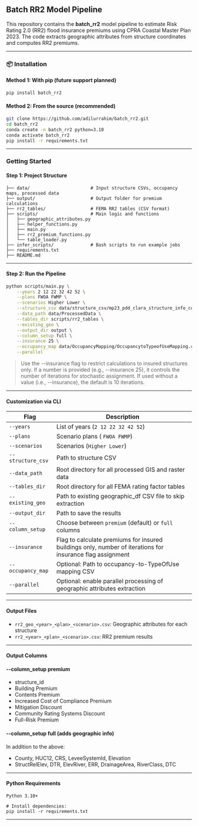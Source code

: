 ## Batch RR2 Model Pipeline

This repository contains the **batch_rr2** model pipeline to estimate Risk Rating 2.0 (RR2) flood insurance premiums using CPRA Coastal Master Plan 2023. The code extracts geographic attributes from structure coordinates and computes RR2 premiums.

---

### 📦 Installation

#### Method 1: With pip (future support planned)
```bash
pip install batch_rr2
```

#### Method 2: From the source (recommended)
```bash
git clone https://github.com/adilurrahim/batch_rr2.git
cd batch_rr2
conda create -n batch_rr2 python=3.10
conda activate batch_rr2
pip install -r requirements.txt
```

---

### Getting Started

#### Step 1: Project Structure
```
├── data/                     	# Input structure CSVs, occupancy maps, processed data
├── output/                   	# Output folder for premium calculations
├── rr2_tables/               	# FEMA RR2 tables (CSV format)
├── scripts/                  	# Main logic and functions
│   ├── geographic_attributes.py
│   ├── helper_functions.py
│   ├── main.py
│   ├── rr2_premium_functions.py
│   └── table_loader.py
├── infer_scripts/            	# Bash scripts to run example jobs
├── requirements.txt
├── README.md
```

---

#### Step 2: Run the Pipeline

```bash
python scripts/main.py \
    --years 2 12 22 32 42 52 \
    --plans FWOA FWMP \
    --scenarios Higher Lower \
    --structure_csv data/structure_csv/mp23_pdd_clara_structure_info_costs_2024_06_18.csv \
    --data_path data/ProcessedData \
    --tables_dir scripts/rr2_tables \
    --existing_geo \
    --output_dir output \
    --column_setup full \
    --insurance 25 \
    --occupancy_map data/OccupancyMapping/OccupancytoTypeofUseMapping.csv \
    --parallel
```

> Use the --insurance flag to restrict calculations to insured structures only. If a number is provided (e.g., --insurance 25), it controls the number of iterations for stochastic assignment. If used without a value (i.e., --insurance), the default is 10 iterations.

---

#### Customization via CLI

| Flag | Description |
|------|-------------|
| `--years`         | List of years (`2 12 22 32 42 52`) |
| `--plans`         | Scenario plans ( `FWOA FWMP`) |
| `--scenarios`     | Scenarios (`Higher Lower`) |
| `--structure_csv` | Path to structure CSV |
| `--data_path`     | Root directory for all processed GIS and raster data |
| `--tables_dir`    | Root directory for all FEMA rating factor tables |
| `--existing_geo`  | Path to existing geographic_df CSV file to skip extraction |
| `--output_dir`    | Path to save the results |
| `--column_setup`  | Choose between `premium` (default) or `full` columns |
| `--insurance`     | Flag to calculate premiums for insured buildings only, number of iterations for insurance flag assignment  |
| `--occupancy_map` | Optional: Path to occupancy-to-TypeOfUse mapping CSV |
| `--parallel`      | Optional: enable parallel processing of geographic attributes extraction |

---

#### Output Files
- `rr2_geo_<year>_<plan>_<scenario>.csv`: Geographic attributes for each structure
- `rr2_<year>_<plan>_<scenario>.csv`: RR2 premium results

---

#### Output Columns

#### --column_setup premium
- structure_id
- Building Premium
- Contents Premium
- Increased Cost of Compliance Premium
- Mitigation Discount
- Community Rating Systems Discount
- Full-Risk Premium

#### --column_setup full (adds geographic info)
In addition to the above:
- County, HUC12, CRS, LeveeSystemId, Elevation
- StructRelElev, DTR, ElevRiver, ERR, DrainageArea, RiverClass, DTC

---

#### Python Requirements
```
Python 3.10+

# Install dependencies:
pip install -r requirements.txt
```

---
